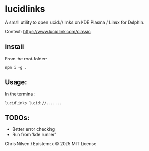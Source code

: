 lucidlinks
==========

A small utility to open lucid:// links on KDE Plasma / Linux for Dolphin.

Context:
https://www.lucidlink.com/classic

Install
-------

From the root-folder:

    npm i -g .

Usage:
------

In the terminal:

    lucidlinks lucid://.......

TODOs:
------

- Better error checking
- Run from 'kde runner'

Chris Nilsen / Epistemex © 2025 MIT License
